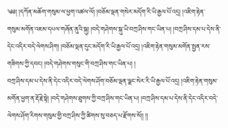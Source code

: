 ﻿  
༄༅། །དཀོན་མཆོག་གསུམ་ལ་ཕྱག་འཚལ་ལོ། །བཅོམ་ལྡན་གསེར་མདོག་རི་ཡི་རྒྱལ་པོ་འདྲ། །འཇིག་རྟེན་  
གསུམ་མགོན་འཇམ་དཔལ་གཞོན་ནུའི་སྐུ། །བདེ་གཤེགས་སྐུ་ཡི་བཀྲ་ཤིས་གང་ཡིན་པ། །བཀྲ་ཤིས་དམ་པ་དེས་ནི་དེང་འདིར་བདེ་ལེགས་ཤིག། །བཅོམ་ལྡན་དུང་མདོག་རི་ཡི་རྒྱལ་པོ་འདྲ། །འཇིག་རྟེན་གསུམ་མགོན་སྤྱན་རས་གཟིགས་ཀྱི་དབང། །བདེ་གཤེགས་གསུང་གི་བཀྲ་ཤིས་གང་ཡིན་པ། །  
བཀྲ་ཤིས་དམ་པ་དེས་ནི་དེང་འདིར་བདེ་ལེགས་ཤོག་བཅོམ་ལྡན་ལྗང་སེར་རི་ཡི་རྒྱལ་པོ་འདྲ། །འཇིག་རྟེན་གསུམ་མགོན་ཕྱག་ན་རྡོ་རྗེ་སྟེ། །བདེ་གཤེགས་ཐུགས་ཀྱི་བཀྲ་ཤིས་གང་ཡིན་པ། །བཀྲ་ཤིས་དམ་པ་དེས་ནི་དེང་འདིར་བདེ་ལེགས་ཤོག་རིགས་གསུམ་གྱི་བཀྲ་ཤིས་ཀྱི་ཚིགས་སུ་བཅད་པ་རྫོགས་སོ།། །།  
  
